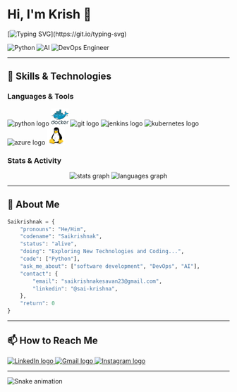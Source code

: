 # Hi, I'm **Krish** 👋

[![Typing SVG](https://readme-typing-svg.demolab.com/?lines=AI+Enthusiast;A+Software+Developer;A+Python+Developer;A+DevOps+Engineer;Explorer+Of+Technologies;)](https://git.io/typing-svg)

![Python](https://img.shields.io/badge/Python-3.12-blue)
![AI](https://img.shields.io/badge/AI-Enthusiast-green)
![DevOps Engineer](https://img.shields.io/badge/DevOps%20Engineer-brightgreen)

---

## 🚀 Skills & Technologies

### Languages & Tools
<p align="left"> 
  <img src="https://cdn.jsdelivr.net/gh/devicons/devicon/icons/python/python-original.svg" height="40" alt="python logo" />
  <img src="https://raw.githubusercontent.com/devicons/devicon/master/icons/docker/docker-original-wordmark.svg" height="40" alt="docker logo" />
  <img src="https://www.vectorlogo.zone/logos/git-scm/git-scm-icon.svg" height="40" alt="git logo" />
  <img src="https://www.vectorlogo.zone/logos/jenkins/jenkins-icon.svg" height="40" alt="jenkins logo" />
  <img src="https://www.vectorlogo.zone/logos/kubernetes/kubernetes-icon.svg" height="40" alt="kubernetes logo" />
  <img src="https://www.vectorlogo.zone/logos/microsoft_azure/microsoft_azure-icon.svg" height="40" alt="azure logo" />
  <img src="https://raw.githubusercontent.com/devicons/devicon/master/icons/linux/linux-original.svg" height="40" alt="linux logo" />
</p>

### Stats & Activity
<div align="center">
  <img src="https://github-readme-stats.vercel.app/api?username=maurodesouza&hide_title=false&hide_rank=false&show_icons=true&include_all_commits=true&count_private=true&disable_animations=false&theme=dracula&locale=en&hide_border=false" height="150" alt="stats graph"  />
  <img src="https://github-readme-stats.vercel.app/api/top-langs?username=maurodesouza&locale=en&hide_title=false&layout=compact&card_width=320&langs_count=5&theme=dracula&hide_border=false" height="150" alt="languages graph"  />
</div>

---

## 🧩 About Me
```python
Saikrishnak = {
    "pronouns": "He/Him",
    "codename": "Saikrishnak",
    "status": "alive",
    "doing": "Exploring New Technologies and Coding...",
    "code": ["Python"],
    "ask_me_about": ["software development", "DevOps", "AI"],
    "contact": {
        "email": "saikrishnakesavan23@gmail.com",
        "linkedin": "@sai-krishna",
    },
    "return": 0
}
```

---

## 📫 How to Reach Me
<p align="left">
  <a href="https://www.linkedin.com/in/sai-krishna-7bb669231" target="_blank">
    <img src="https://img.shields.io/static/v1?message=LinkedIn&logo=linkedin&label=&color=0077B5&logoColor=white&labelColor=&style=for-the-badge" height="35" alt="LinkedIn logo" />
  </a>
  <a href="mailto:saikrishnakesavan23@gmail.com">
    <img src="https://img.shields.io/static/v1?message=Gmail&logo=gmail&label=&color=D14836&logoColor=white&labelColor=&style=for-the-badge" height="35" alt="Gmail logo" />
  </a>
  <a href="https://www.instagram.com/krish_deekshii" target="_blank">
    <img src="https://img.shields.io/static/v1?message=Instagram&logo=instagram&label=&color=E4405F&logoColor=white&labelColor=&style=for-the-badge" height="35" alt="Instagram logo" />
  </a>
</p>

---

<img src="https://raw.githubusercontent.com/maurodesouza/maurodesouza/output/snake.svg" alt="Snake animation" />
